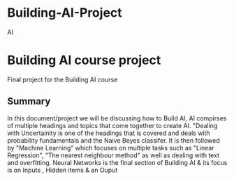 # Building-AI-Project
AI
# Building AI course project

Final project for the Building AI course

## Summary
In this document/project we will be discussing how to Build AI, AI compirses of multiple headings and topics that come together to create AI. "Dealing with Uncertainity is
one of the headings that is covered and deals with probability fundamentals and the Naive Beyes classifer. It is then followed by "Machine Learning" which focuses on multiple
tasks such as "Linear Regression", "The nearest neighbour method" as well as dealing with text and overfitting. Neural Networks is the final section of Building AI & its
focus is on Inputs , Hidden items & an Ouput
